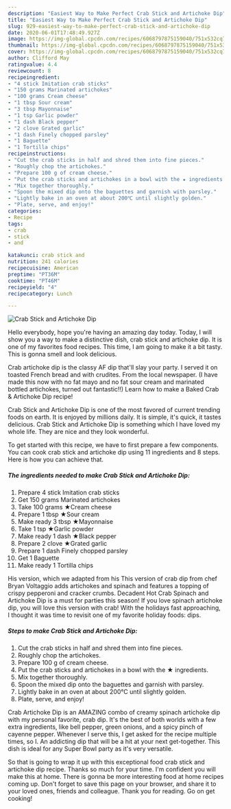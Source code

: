 ```yaml
---
description: "Easiest Way to Make Perfect Crab Stick and Artichoke Dip"
title: "Easiest Way to Make Perfect Crab Stick and Artichoke Dip"
slug: 929-easiest-way-to-make-perfect-crab-stick-and-artichoke-dip
date: 2020-06-01T17:48:49.927Z
image: https://img-global.cpcdn.com/recipes/6068797875159040/751x532cq70/crab-stick-and-artichoke-dip-recipe-main-photo.jpg
thumbnail: https://img-global.cpcdn.com/recipes/6068797875159040/751x532cq70/crab-stick-and-artichoke-dip-recipe-main-photo.jpg
cover: https://img-global.cpcdn.com/recipes/6068797875159040/751x532cq70/crab-stick-and-artichoke-dip-recipe-main-photo.jpg
author: Clifford May
ratingvalue: 4.4
reviewcount: 8
recipeingredient:
- "4 stick Imitation crab sticks"
- "150 grams Marinated artichokes"
- "100 grams Cream cheese"
- "1 tbsp Sour cream"
- "3 tbsp Mayonnaise"
- "1 tsp Garlic powder"
- "1 dash Black pepper"
- "2 clove Grated garlic"
- "1 dash Finely chopped parsley"
- "1 Baguette"
- "1 Tortilla chips"
recipeinstructions:
- "Cut the crab sticks in half and shred them into fine pieces."
- "Roughly chop the artichokes."
- "Prepare 100 g of cream cheese."
- "Put the crab sticks and artichokes in a bowl with the ★ ingredients."
- "Mix together thoroughly."
- "Spoon the mixed dip onto the baguettes and garnish with parsley."
- "Lightly bake in an oven at about 200℃ until slightly golden."
- "Plate, serve, and enjoy!"
categories:
- Recipe
tags:
- crab
- stick
- and

katakunci: crab stick and 
nutrition: 241 calories
recipecuisine: American
preptime: "PT36M"
cooktime: "PT46M"
recipeyield: "4"
recipecategory: Lunch

---
```



![Crab Stick and Artichoke Dip](https://img-global.cpcdn.com/recipes/6068797875159040/751x532cq70/crab-stick-and-artichoke-dip-recipe-main-photo.jpg)

Hello everybody, hope you're having an amazing day today. Today, I will show you a way to make a distinctive dish, crab stick and artichoke dip. It is one of my favorites food recipes. This time, I am going to make it a bit tasty. This is gonna smell and look delicious.

Crab artichoke dip is the classy AF dip that&#39;ll slay your party. I served it on toasted French bread and with crudites. From the local newspaper. (I have made this now with no fat mayo and no fat sour cream and marinated bottled artichokes, turned out fantastic!!) Learn how to make a Baked Crab &amp; Artichoke Dip recipe!

Crab Stick and Artichoke Dip is one of the most favored of current trending foods on earth. It is enjoyed by millions daily. It is simple, it's quick, it tastes delicious. Crab Stick and Artichoke Dip is something which I have loved my whole life. They are nice and they look wonderful.


To get started with this recipe, we have to first prepare a few components. You can cook crab stick and artichoke dip using 11 ingredients and 8 steps. Here is how you can achieve that.

<!--inarticleads1-->

##### The ingredients needed to make Crab Stick and Artichoke Dip:

1. Prepare 4 stick Imitation crab sticks
1. Get 150 grams Marinated artichokes
1. Take 100 grams ★Cream cheese
1. Prepare 1 tbsp ★Sour cream
1. Make ready 3 tbsp ★Mayonnaise
1. Take 1 tsp ★Garlic powder
1. Make ready 1 dash ★Black pepper
1. Prepare 2 clove ★Grated garlic
1. Prepare 1 dash Finely chopped parsley
1. Get 1 Baguette
1. Make ready 1 Tortilla chips


His version, which we adapted from his This version of crab dip from chef Bryan Voltaggio adds artichokes and spinach and features a topping of crispy pepperoni and cracker crumbs. Decadent Hot Crab Spinach and Artichoke Dip is a must for parties this season! If you love spinach artichoke dip, you will love this version with crab! With the holidays fast approaching, I thought it was time to revisit one of my favorite holiday foods: dips. 

<!--inarticleads2-->

##### Steps to make Crab Stick and Artichoke Dip:

1. Cut the crab sticks in half and shred them into fine pieces.
1. Roughly chop the artichokes.
1. Prepare 100 g of cream cheese.
1. Put the crab sticks and artichokes in a bowl with the ★ ingredients.
1. Mix together thoroughly.
1. Spoon the mixed dip onto the baguettes and garnish with parsley.
1. Lightly bake in an oven at about 200℃ until slightly golden.
1. Plate, serve, and enjoy!


Crab Artichoke Dip is an AMAZING combo of creamy spinach artichoke dip with my personal favorite, crab dip. It&#39;s the best of both worlds with a few extra ingredients, like bell pepper, green onions, and a spicy pinch of cayenne pepper. Whenever I serve this, I get asked for the recipe multiple times, so I. An addicting dip that will be a hit at your next get-together. This dish is ideal for any Super Bowl party as it&#39;s very versatile. 

So that is going to wrap it up with this exceptional food crab stick and artichoke dip recipe. Thanks so much for your time. I'm confident you will make this at home. There is gonna be more interesting food at home recipes coming up. Don't forget to save this page on your browser, and share it to your loved ones, friends and colleague. Thank you for reading. Go on get cooking!
